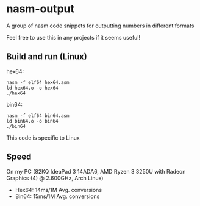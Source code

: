 # nasm-output
A group of nasm code snippets for outputting numbers in different formats

Feel free to use this in any projects if it seems useful!

## Build and run (Linux)
hex64:
```
nasm -f elf64 hex64.asm
ld hex64.o -o hex64
./hex64
```

bin64:
```
nasm -f elf64 bin64.asm
ld bin64.o -o bin64
./bin64
```
This code is specific to Linux

## Speed
On my PC (82KQ IdeaPad 3 14ADA6, AMD Ryzen 3 3250U with Radeon Graphics (4) @ 2.600GHz, Arch Linux)
- Hex64: 14ms/1M Avg. conversions
- Bin64: 15ms/1M Avg. conversions
